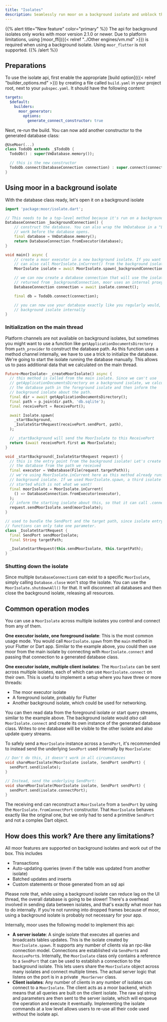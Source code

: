 ```yaml
---
title: "Isolates"
description: Seamlessly run moor on a background isolate and unblock the main thread
---
```


{{% alert title="New feature" color="primary" %}}
The api for background isolates only works with moor version 2.1.0 or newer. Due to
platform limitations, using [moor_ffi]({{< relref "../Other engines/vm.md" >}}) is required when
using a background isolate. Using `moor_flutter` is not supported.
{{% /alert %}}

## Preparations

To use the isolate api, first enable the appropriate [build option]({{< relref "builder_options.md" >}}) by
creating a file called `build.yaml` in your project root, next to your `pubspec.yaml`. It should have the following
content:
```yaml
targets:
  $default:
    builders:
      moor_generator:
        options:
          generate_connect_constructor: true
```
Next, re-run the build. You can now add another constructor to the generated database class:
```dart
@UseMoor(...)
class TodoDb extends _$TodoDb {
  TodoDb() : super(VmDatabase.memory());

  // this is the new constructor
  TodoDb.connect(DatabaseConnection connection) : super.connect(connection);
}
```

## Using moor in a background isolate

With the database class ready, let's open it on a background isolate
```dart
import 'package:moor/isolate.dart';

// This needs to be a top-level method because it's run on a background isolate
DatabaseConnection _backgroundConnection() {
    // construct the database. You can also wrap the VmDatabase in a "LazyDatabase" if you need to run
    // work before the database opens.
    final database = VmDatabase.memory();
    return DatabaseConnection.fromExecutor(database);
}

void main() async {
    // create a moor executor in a new background isolate. If you want to start the isolate yourself, you
    // can also call MoorIsolate.inCurrent() from the background isolate
    MoorIsolate isolate = await MoorIsolate.spawn(_backgroundConnection);

    // we can now create a database connection that will use the isolate internally. This is NOT what's
    // returned from _backgroundConnection, moor uses an internal proxy class for isolate communication.
    DatabaseConnection connection = await isolate.connect();

    final db = TodoDb.connect(connection);

    // you can now use your database exactly like you regularly would, it transparently uses a 
    // background isolate internally
}
```

### Initialization on the main thread

Platform channels are not available on background isolates, but sometimes you might want to use
a function like `getApplicationDocumentsDirectory` from `path_provider` to construct the database
path. As this function uses a method channel internally, we have to use a trick to initialize the
database.
We're going to start the isolate running the database manually. This allows us to pass additional
data that we calculated on the main thread.

```dart
Future<MoorIsolate> _createMoorIsolate() async {
  // this method is called from the main isolate. Since we can't use
  // getApplicationDocumentsDirectory on a background isolate, we calculate
  // the database path in the foreground isolate and then inform the
  // background isolate about the path.
  final dir = await getApplicationDocumentsDirectory();
  final path = p.join(dir.path, 'db.sqlite');
  final receivePort = ReceivePort();

  await Isolate.spawn(
    _startBackground,
    _IsolateStartRequest(receivePort.sendPort, path),
  );

  // _startBackground will send the MoorIsolate to this ReceivePort
  return (await receivePort.first as MoorIsolate);
}

void _startBackground(_IsolateStartRequest request) {
  // this is the entry point from the background isolate! Let's create
  // the database from the path we received
  final executor = VmDatabase(File(request.targetPath));
  // we're using MoorIsolate.inCurrent here as this method already runs on a
  // background isolate. If we used MoorIsolate.spawn, a third isolate would be
  // started which is not what we want!
  final moorIsolate = MoorIsolate.inCurrent(
    () => DatabaseConnection.fromExecutor(executor),
  );
  // inform the starting isolate about this, so that it can call .connect()
  request.sendMoorIsolate.send(moorIsolate);
}

// used to bundle the SendPort and the target path, since isolate entry point
// functions can only take one parameter.
class _IsolateStartRequest {
  final SendPort sendMoorIsolate;
  final String targetPath;

  _IsolateStartRequest(this.sendMoorIsolate, this.targetPath);
}
```

### Shutting down the isolate

Since multiple `DatabaseConnection`s can exist to a specific `MoorIsolate`, simply calling
`Database.close` won't stop the isolate. You can use the `MoorIsolate.shutdownAll()` for that.
It will disconnect all databases and then close the background isolate, releasing all resources.

## Common operation modes

You can use a `MoorIsolate` across multiple isolates you control and connect from any of them.

__One executor isolate, one foreground isolate__: This is the most common usage mode. You would call
`MoorIsolate.spawn` from the `main` method in your Flutter or Dart app. Similar to the example above,
you could then use moor from the main isolate by connecting with `MoorIsolate.connect` and passing that
connection to a generated database class.

__One executor isolate, multiple client isolates__: The `MoorIsolate` can be sent across multiple
isolates, each of which can use `MoorIsolate.connect` on their own. This is useful to implement
a setup where you have three or more threads:

- The moor executor isolate
- A foreground isolate, probably for Flutter
- Another background isolate, which could be used for networking.

You can then read data from the foreground isolate or start query streams, similar to the example
above. The background isolate would _also_ call `MoorIsolate.connect` and create its own instance
of the generated database class. Writes to one database will be visible to the other isolate and
also update query streams.

To safely send a `MoorIsolate` instance across a `SendPort`, it's recommended to instead send the
underlying `SendPort` used internally by `MoorIsolate`:

```dart
// Don't do this, it doesn't work in all circumstances
void shareMoorIsolate(MoorIsolate isolate, SendPort sendPort) {
  sendPort.send(isolate);
}

// Instead, send the underlying SendPort:
void shareMoorIsolate(MoorIsolate isolate, SendPort sendPort) {
  sendPort.send(isolate.connectPort);
}
```

The receiving end can reconstruct a `MoorIsolate` from a `SendPort` by using the
`MoorIsolate.fromConnectPort` constructor. That `MoorIsolate` behaves exactly like the original
one, but we only had to send a primitive `SendPort` and not a complex Dart object.

## How does this work? Are there any limitations?

All moor features are supported on background isolates and work out of the box. This includes

- Transactions
- Auto-updating queries (even if the table was updated from another isolate)
- Batched updates and inserts
- Custom statements or those generated from an sql api

Please note that, while using a background isolate can reduce lag on the UI thread, the overall
database is going to be slower! There's a overhead involved in sending data between
isolates, and that's exactly what moor has to do internally. If you're not running into dropped
frames because of moor, using a background isolate is probably not necessary for your app.

Internally, moor uses the following model to implement this api:

- __A server isolate__: A single isolate that executes all queries and broadcasts tables updates.
  This is the isolate created by `MoorIsolate.spawn`. It supports any number of clients via an
  rpc-like connection model. Connections are established via `SendPort`s and `ReceivePort`s.
  Internally, the `MoorIsolate` class only contains a reference to a `SendPort` that can be used to 
  establish a connection to the background isolate. This lets users share the `MoorIsolate`
  object across many isolates and connect multiple times. The actual server logic that listens on
  the port is in a private `_MoorServer` class.
- __Client isolates__: Any number of clients in any number of isolates can connect to a `MoorIsolate`.
  The client acts as a moor backend, which means that all queries are built on the client isolate. The
  raw sql string and parameters are then sent to the server isolate, which will enqueue the operation
  and execute it eventually. Implementing the isolate commands at a low level allows users to re-use
  all their code used without the isolate api.
